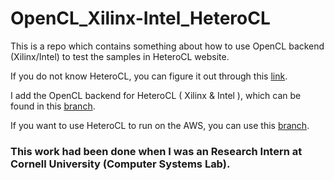 # OpenCL_Xilinx-Intel_HeteroCL
This is a repo which contains something about how to use OpenCL backend (Xilinx/Intel) to test the samples in HeteroCL website.

If you do not know HeteroCL, you can figure it out through this [link](https://github.com/cornell-zhang/heterocl).

I add the OpenCL backend for HeteroCL ( Xilinx & Intel ), which can be found in this [branch](https://github.com/ybai62868/heterocl/tree/opencl).

If you want to use HeteroCL to run on the AWS, you can use this [branch](https://github.com/ybai62868/heterocl/tree/aws).

### This work had been done when I was an Research Intern at Cornell University (Computer Systems Lab).

